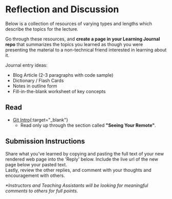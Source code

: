# Reflection and Discussion

Below is a collection of resources of varying types and lengths which describe the topics for the lecture.  

Go through these resources, and **create a page in your Learning Journal repo** that summarizes the topics you learned as though you were presenting the material to a non-technical friend interested in learning about it.

Journal entry ideas:

* Blog Article (2-3 paragraphs with code sample)
* Dictionary / Flash Cards
* Notes in outline form
* Fill-in-the-blank worksheet of key concepts

## Read

- [Git Intro](https://blog.udemy.com/git-tutorial-a-comprehensive-guide/){:target="_blank"}
  - Read only up through the section called **"Seeing Your Remote"**.

## Submission Instructions

Share what you've learned by copying and pasting the full text of your new rendered web page into the 'Reply' below. Include the live url of the new page below your pasted text.  
Lastly, review the other replies, and comment with your thoughts and encouragement with others.

*\*Instructors and Teaching Assistants will be looking for meaningful comments to others for full points.*
